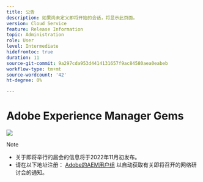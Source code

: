 ```yaml
---
title: 公告
description: 如果尚未定义即将开始的会话，将显示此页面。
version: Cloud Service
feature: Release Information
topic: Administration
role: User
level: Intermediate
hidefromtoc: true
duration: 11
source-git-commit: 9a297cda953d4414131657f9ac84580aea0eabeb
workflow-type: tm+mt
source-wordcount: '42'
ht-degree: 0%

---
```


# Adobe Experience Manager Gems

![](assets/ADX_Gems.png)

>[!NOTE]
>
>* 关于即将举行的届会的信息将于2022年11月初发布。
>* 请在以下地址注册： [Adobe的AEM用户组](https://aem-augs.adobe.com/) 以自动获取有关即将召开的网络研讨会的通知。
